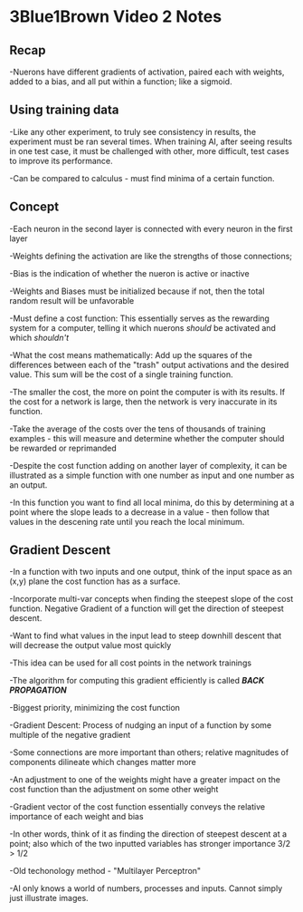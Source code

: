 # 3Blue1Brown Video 2 Notes

## Recap


-Nuerons have different gradients of activation, paired each with weights, added to a bias, and all put within a function; like a sigmoid.


## Using training data


-Like any other experiment, to truly see consistency in results, the experiment must be ran several times.  When training AI, after seeing results in one test case, it must be challenged with other, more difficult, test cases to improve its performance.

-Can be compared to calculus - must find minima of a certain function.

## Concept

-Each neuron in the second layer is connected with every neuron in the first layer

-Weights defining the activation are like the strengths of those connections;

-Bias is the indication of whether the nueron is active or inactive

-Weights and Biases must be initialized because if not, then the total random result will be unfavorable

-Must define a cost function: This essentially serves as the rewarding system for a computer, telling it which nuerons *should* be activated and which *shouldn't*

-What the cost means mathematically: Add up the squares of the differences between each of the "trash" output activations and the desired value. This sum will be the cost of a single training function.

-The smaller the cost, the more on point the computer is with its results. If the cost for a network is large, then the network is very inaccurate in its function.

-Take the average of the costs over the tens of thousands of training examples - this will measure and determine whether the computer should be rewarded or reprimanded

-Despite the cost function adding on another layer of complexity, it can be illustrated as a simple function with one number as input and one number as an output.

-In this function you want to find all local minima, do this by determining at a point where the slope leads to a decrease in a value - then follow that values in the descening rate until you reach the local minimum.


## Gradient Descent

-In a function with two inputs and one output, think of the input space as an (x,y) plane the cost function has as a surface.

-Incorporate multi-var concepts when finding the steepest slope of the cost function. Negative Gradient of a function will get the direction of steepest descent.

-Want to find what values in the input lead to steep downhill descent that will decrease the output value most quickly

-This idea can be used for all cost points in the network trainings

-The algorithm for computing this gradient efficiently is called ***BACK PROPAGATION***

-Biggest priority, minimizing the cost function

-Gradient Descent: Process of nudging an input of a function by some multiple of the negative gradient

-Some connections are more important than others; relative magnitudes of components dilineate which changes matter more

-An adjustment to one of the weights might have a greater impact on the cost function than the adjustment on some other weight

-Gradient vector of the cost function essentially conveys the relative importance of each weight and bias

-In other words, think of it as finding the direction of steepest descent at a point; also which of the two inputted variables has stronger importance 3/2 > 1/2

-Old techonology method - "Multilayer Perceptron"

-AI only knows a world of numbers, processes and inputs. Cannot simply just illustrate images.